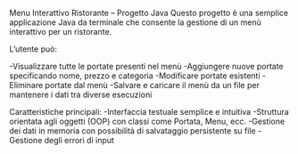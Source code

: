 Menu Interattivo Ristorante – Progetto Java
Questo progetto è una semplice applicazione Java da terminale che consente la gestione di un menù interattivo per un ristorante.

L’utente può:

-Visualizzare tutte le portate presenti nel menù
-Aggiungere nuove portate specificando nome, prezzo e categoria
-Modificare portate esistenti
-Eliminare portate dal menù
-Salvare e caricare il menù da un file per mantenere i dati tra diverse esecuzioni

Caratteristiche principali:
-Interfaccia testuale semplice e intuitiva
-Struttura orientata agli oggetti (OOP) con classi come Portata, Menu, ecc.
-Gestione dei dati in memoria con possibilità di salvataggio persistente su file
-Gestione degli errori di input